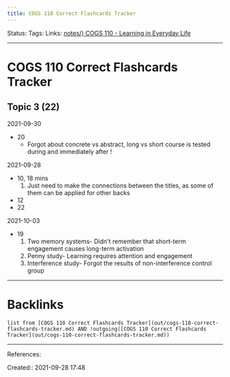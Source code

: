 ```yaml
---
title: COGS 110 Correct Flashcards Tracker
---
```

Status: 
Tags: 
Links: [notes/) COGS 110 - Learning in Everyday Life](None)
___
# COGS 110 Correct Flashcards Tracker
## Topic 3 (22)
2021-09-30 
- 20
	- Forgot about concrete vs abstract, long vs short course is tested during and immediately after !

2021-09-28 
- 10, 18 mins
	1. 	Just need to make the connections between the titles, as some of them can be applied for other backs
- 12
- 22

2021-10-03 	
- 19
	1. Two memory systems- Didn't remember that short-term engagement causes long-term activation
	2. Penny study- Learning requires attention and engagement
	3. Interference study- Forgot the results of non-interference control group

___
# Backlinks
```dataview
list from [COGS 110 Correct Flashcards Tracker](out/cogs-110-correct-flashcards-tracker.md) AND !outgoing([COGS 110 Correct Flashcards Tracker](out/cogs-110-correct-flashcards-tracker.md))
```
___
References:

Created:: 2021-09-28 17:48
